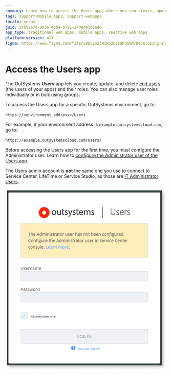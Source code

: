 ```yaml
---
summary: Learn how to access the Users app, where you can create, update, and delete end users (users of your applications) and their roles.
tags: support-Mobile_Apps; support-webapps
locale: en-us
guid: 2cbb2e7d-9936-4bb4-8791-240ade1d1ad6
app_type: traditional web apps, mobile apps, reactive web apps
platform-version: o11
figma: https://www.figma.com/file/iBD5yo23NiW53L1zdPqGGM/Developing-an-Application?type=design&node-id=280%3A44&mode=design&t=vStGeN187wwjAjiU-1
---
```


# Access the Users app

The OutSystems **Users** app lets you create, update, and delete [end users](intro.md) (the users of your apps) and their roles. You can also manage user roles individually or in bulk using groups.

To access the Users app for a specific OutSystems environment, go to:

`https://<environment_address>/Users`

For example, if your environment address is `example.outsystemscloud.com`, go to:

`https://example.outsystemscloud.com/Users/`

Before accessing the Users app for the first time, you must configure the Administrator user. Learn how to [configure the Administrator user of the Users app](configure-admin.md).

<div class="info" markdown="1">

The Users admin account is **not** the same one you use to connect to Service Center, LifeTime or Service Studio, as those are [IT Administrator Users](../../../managing-the-applications-lifecycle/manage-it-teams/intro.md).

</div>

![Users app login screen before configuring the Administrator user](images/users-app-first-login-usr.png)

